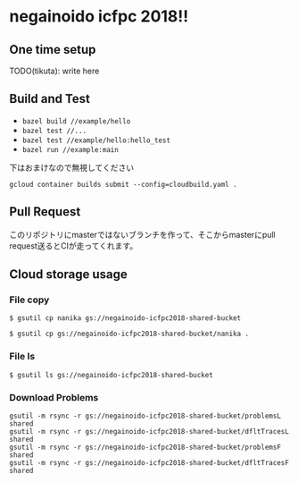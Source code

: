 # negainoido icfpc 2018!!

## One time setup

TODO(tikuta): write here

## Build and Test

* `bazel build //example/hello`
* `bazel test //...`
* `bazel test //example/hello:hello_test`
* `bazel run //example:main`

下はおまけなので無視してください

`gcloud container builds submit --config=cloudbuild.yaml .`



## Pull Request

このリポジトリにmasterではないブランチを作って、そこからmasterにpull request送るとCIが走ってくれます。

## Cloud storage usage

### File copy

```
$ gsutil cp nanika gs://negainoido-icfpc2018-shared-bucket
```

```
$ gsutil cp gs://negainoido-icfpc2018-shared-bucket/nanika .
```

### File ls

```
$ gsutil ls gs://negainoido-icfpc2018-shared-bucket
```

### Download Problems

```
gsutil -m rsync -r gs://negainoido-icfpc2018-shared-bucket/problemsL shared
gsutil -m rsync -r gs://negainoido-icfpc2018-shared-bucket/dfltTracesL shared
gsutil -m rsync -r gs://negainoido-icfpc2018-shared-bucket/problemsF shared
gsutil -m rsync -r gs://negainoido-icfpc2018-shared-bucket/dfltTracesF shared
```
